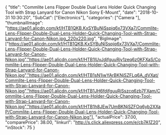 {
	"title": "Commlite Lens Flipper Double Dual Lens Holder Quick Changing Tool with Strap Lanyard for Canon Nikon Sony E-Mount",
	"date": "2018-10-31 10:30:20",
	"SubCat": ["Electronics"],
	"categories": ["Camera "],
	"thumbnailImage": "https://ae01.alicdn.com/kf/HTB1QKB.KxSYBuNjSspjq6x73VXa7/Commlite-Lens-Flipper-Double-Dual-Lens-Holder-Quick-Changing-Tool-with-Strap-Lanyard-for-Canon-Nikon.jpg_220x220.jpg",
	"BigImage": ["https://ae01.alicdn.com/kf/HTB1QKB.KxSYBuNjSspjq6x73VXa7/Commlite-Lens-Flipper-Double-Dual-Lens-Holder-Quick-Changing-Tool-with-Strap-Lanyard-for-Canon-Nikon.jpg","https://ae01.alicdn.com/kf/HTB1lUvJdjfguuRjy1zeq6z0KFXaS/Commlite-Lens-Flipper-Double-Dual-Lens-Holder-Quick-Changing-Tool-with-Strap-Lanyard-for-Canon-Nikon.jpg","https://ae01.alicdn.com/kf/HTB1sN1iwYArBKNjSZFLq6A_dVXat/Commlite-Lens-Flipper-Double-Dual-Lens-Holder-Quick-Changing-Tool-with-Strap-Lanyard-for-Canon-Nikon.jpg","https://ae01.alicdn.com/kf/HTB1JH6fdjfguuRjSszcq6zb7FXam/Commlite-Lens-Flipper-Double-Dual-Lens-Holder-Quick-Changing-Tool-with-Strap-Lanyard-for-Canon-Nikon.jpg","https://ae01.alicdn.com/kf/HTB1h8JEw7UmBKNjSZFOq6yb2XXaP/Commlite-Lens-Flipper-Double-Dual-Lens-Holder-Quick-Changing-Tool-with-Strap-Lanyard-for-Canon-Nikon.jpg"],
	"actualPrice": 37.00,
	"comparePrice": 38.00,
	"linkurl": "http://s.click.aliexpress.com/e/cb7A1Z20",
	"inStock": 75
}
